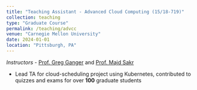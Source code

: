 ```yaml
---
title: "Teaching Assistant - Advanced Cloud Computing (15/18-719)"
collection: teaching
type: "Graduate Course"
permalink: /teaching/advcc
venue: "Carnegie Mellon University"
date: 2024-01-01
location: "Pittsburgh, PA"
---
```

*Instructors* - [Prof. Greg Ganger](http://users.ece.cmu.edu/~ganger/) and [Prof. Majd Sakr](http://www.cs.cmu.edu/~msakr/)
* Lead TA for cloud-scheduling project using Kubernetes, contributed to quizzes and exams for over **100** graduate students